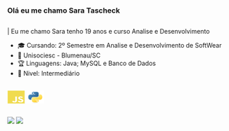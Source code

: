  ### Olá eu me chamo Sara Tascheck


##

| Eu me chamo Sara tenho 19 anos e curso Analise e Desenvolvimento

- 🎓 Cursando: 2º Semestre em Analise e Desenvolvimento de SoftWear
- 📍 Unisociesc - Blumenau/SC
- 🏆 Linguagens: Java; MySQL e Banco de Dados
- 🎯 Nivel: Intermediário


<div style="display: inline_block"><br>
 <img align="center" alt="Rafa-Js" height="30" width="40" src="https://raw.githubusercontent.com/devicons/devicon/master/icons/javascript/javascript-plain.svg">
 <img align="center" alt="Rafa-Python" height="30" width="40" src="https://raw.githubusercontent.com/devicons/devicon/master/icons/python/python-original.svg">
</div>

 ##

<div>
 <a href="https://www.instagram.com/sara_tascheck/" target="_blank"><img src="https://img.shields.io/badge/-Instagram-%23E4405F?style=for-the-badge&logo=instagram&logoColor=white" target="_blank"></a>
 <a href="https://www.linkedin.com/in/sara-tascheck-708aa722a/" target="_blank"><img src="https://img.shields.io/badge/-LinkedIn-%230077B5?style=for-the-badge&logo=linkedin&logoColor=white" target="_blank"></a> 
</div>
